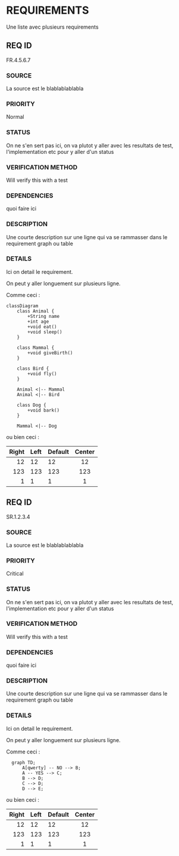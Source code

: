 # REQUIREMENTS
Une liste avec plusieurs requirements

## REQ ID
FR.4.5.6.7

### SOURCE
La source est le blablablablabla

### PRIORITY
Normal

### STATUS
On ne s'en sert pas ici, on va plutot y aller avec les resultats de test, l'implementation etc pour y aller d'un status

### VERIFICATION METHOD
Will verify this with a test

### DEPENDENCIES
quoi faire ici

### DESCRIPTION

Une courte description sur une ligne qui va se rammasser dans le requirement graph ou table

### DETAILS

Ici on detail le requirement.

On peut y aller longuement sur plusieurs ligne.

Comme ceci :

``` mermaid
classDiagram
    class Animal {
        +String name
        +int age
        +void eat()
        +void sleep()
    }

    class Mammal {
        +void giveBirth()
    }

    class Bird {
        +void fly()
    }

    Animal <|-- Mammal
    Animal <|-- Bird

    class Dog {
        +void bark()
    }

    Mammal <|-- Dog
```

ou bien ceci :

| Right | Left | Default | Center |
|------:|:-----|---------|:------:|
|   12  |  12  |    12   |    12  |
|  123  |  123 |   123   |   123  |
|    1  |    1 |     1   |     1  |



## REQ ID
SR.1.2.3.4

### SOURCE
La source est le blablablablabla

### PRIORITY
Critical

### STATUS
On ne s'en sert pas ici, on va plutot y aller avec les resultats de test, l'implementation etc pour y aller d'un status

### VERIFICATION METHOD
Will verify this with a test

### DEPENDENCIES
quoi faire ici

### DESCRIPTION

Une courte description sur une ligne qui va se rammasser dans le requirement graph ou table

### DETAILS

Ici on detail le requirement.

On peut y aller longuement sur plusieurs ligne.

Comme ceci :

``` mermaid
  graph TD;
      A[qwerty] -- NO --> B;
      A -- YES --> C;
      B --> D;
      C --> D;
      D --> E;
```

ou bien ceci :

| Right | Left | Default | Center |
|------:|:-----|---------|:------:|
|   12  |  12  |    12   |    12  |
|  123  |  123 |   123   |   123  |
|    1  |    1 |     1   |     1  |

